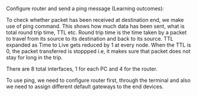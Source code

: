 Configure router and send a ping message (Learning outcomes):

To check whether packet has been received at destination end, we make use of ping command. This shows how much data has been sent, what is total round trip time, TTL etc.
Round trip time is the time taken by a packet to travel from its source to its destination and back to its source. 
TTL expanded as Time to Live gets reduced by 1 at every node. When the TTL is 0, the packet transferred is stoppped i.e, it makes sure that packet does not stay for long in the trip.

There are 8 total interfaces, 1 for each PC and 4 for the router.

To use ping, we need to configure router first, through the terminal and also we need to assign different default gateways to the end devices.
